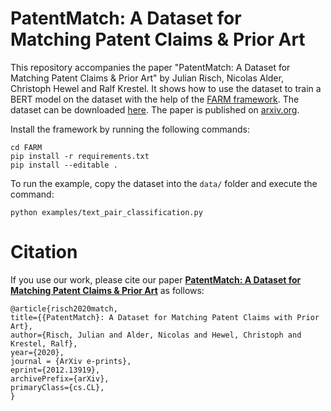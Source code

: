 # PatentMatch: A Dataset for Matching Patent Claims & Prior Art
This repository accompanies the paper "PatentMatch: A Dataset for Matching Patent Claims & Prior Art" by Julian Risch, Nicolas Alder, Christoph Hewel and Ralf Krestel. It shows how to use the dataset to train a BERT model on the dataset with the help of the [FARM framework](https://github.com/deepset-ai/FARM). The dataset can be downloaded [here](https://hpi.de/naumann/projects/web-science/deep-learning-for-text/patentmatch.html). The paper is published on [arxiv.org](https://arxiv.org/abs/2012.13919).

Install the framework by running the following commands:
```git clone https://github.com/deepset-ai/FARM.git
cd FARM
pip install -r requirements.txt
pip install --editable .
```
To run the example, copy the dataset into the ```data/``` folder and execute the command:

```python examples/text_pair_classification.py```

# Citation
If you use our work, please cite our paper [**PatentMatch: A Dataset for Matching Patent Claims & Prior Art**](https://hpi.de/fileadmin/user_upload/fachgebiete/naumann/people/risch/risch2020patentmatch.pdf) as follows:

    @article{risch2020match,
    title={{PatentMatch}: A Dataset for Matching Patent Claims with Prior Art},
    author={Risch, Julian and Alder, Nicolas and Hewel, Christoph and Krestel, Ralf},
    year={2020},
    journal = {ArXiv e-prints},
    eprint={2012.13919},
    archivePrefix={arXiv},
    primaryClass={cs.CL},
    }
